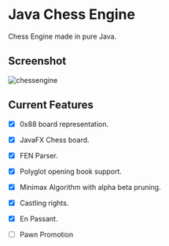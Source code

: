 # Java Chess Engine
Chess Engine made in pure Java.

## Screenshot

![chessengine](https://user-images.githubusercontent.com/25272123/156485142-58c77069-57d0-4e78-8a97-b2dd19f1eb33.png)


## Current Features

- [x] 0x88 board representation.
- [x] JavaFX Chess board. 
- [x] FEN Parser.
- [x] Polyglot opening book support.
- [x] Minimax Algorithm with alpha beta pruning.
- [x] Castling rights.
- [x] En Passant.
- [ ] Pawn Promotion

